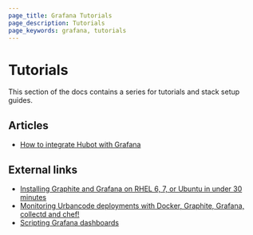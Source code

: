 ```yaml
---
page_title: Grafana Tutorials
page_description: Tutorials
page_keywords: grafana, tutorials
---
```


# Tutorials

This section of the docs contains a series for tutorials and stack setup guides.

## Articles

- [How to integrate Hubot with Grafana](hubot_howto.md)

## External links

- [Installing Graphite and Grafana on RHEL 6, 7, or Ubuntu in under 30 minutes](http://blog.pkiwi.com/installing-graphite-and-grafana-on-rhel-6-7-or-ubuntu-in-under-30-minutes/)
- [Monitoring Urbancode deployments with Docker, Graphite, Grafana, collectd and chef!](http://cloud.boriskuschel.com/2015/08/monitoring-urbancode-deploments-with.html)
- [Scripting Grafana dashboards](http://anatolijd.blogspot.se/2014/07/scripting-grafana-dashboards.html)

